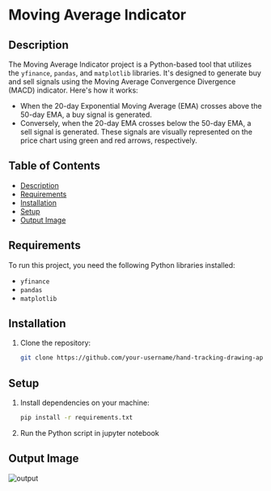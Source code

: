 # Moving Average Indicator

## Description
The Moving Average Indicator project is a Python-based tool that utilizes the `yfinance`, `pandas`, and `matplotlib` libraries. It's designed to generate buy and sell signals using the Moving Average Convergence Divergence (MACD) indicator. Here's how it works:

- When the 20-day Exponential Moving Average (EMA) crosses above the 50-day EMA, a buy signal is generated.
- Conversely, when the 20-day EMA crosses below the 50-day EMA, a sell signal is generated. These signals are visually represented on the price chart using green and red arrows, respectively.


## Table of Contents
- [Description](#description)
- [Requirements](#requirements)
- [Installation](#installation)
- [Setup](#setup)
- [Output Image](#output-image)

## Requirements
To run this project, you need the following Python libraries installed:
- `yfinance`
- `pandas`
- `matplotlib`

## Installation

1. Clone the repository:

   ```bash
   git clone https://github.com/your-username/hand-tracking-drawing-app.git

## Setup

1. Install dependencies on your machine:

    ```bash
   pip install -r requirements.txt

2. Run the Python script in jupyter notebook

## Output Image
![output](https://github.com/siddhantgavand12/Moving-Average-Indicator/assets/122528514/11ec47f1-8b8a-435c-b5bd-12b1619aedb1)

   
    
